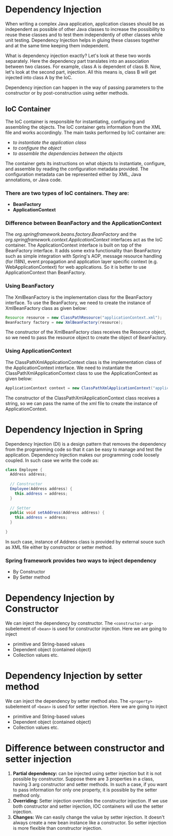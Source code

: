 # Dependency Injection
When writing a complex Java application, application classes should be as independent as possible of other Java classes to increase the possibility to reuse these classes and to test them independently of other classes while unit testing. Dependency Injection helps in gluing these classes together and at the same time keeping them independent.

What is dependency injection exactly? Let's look at these two words separately. Here the dependency part translates into an association between two classes. For example, class A is dependent of class B. Now, let's look at the second part, injection. All this means is, class B will get injected into class A by the IoC.

Dependency injection can happen in the way of passing parameters to the constructor or by post-construction using setter methods.

## IoC Container
The IoC container is responsible for instantiating, configuring and assembling the objects. The IoC container gets information from the XML file and works accordingly. The main tasks performed by IoC container are:
- *to instantiate the application class*
- *to configure the object*
- *to assemble the dependencies between the objects*

The container gets its instructions on what objects to instantiate, configure, and assemble by reading the configuration metadata provided. The configuration metadata can be represented either by XML, Java annotations, or Java code.

### There are two types of IoC containers. They are:
- **BeanFactory**
- **ApplicationContext**

### Difference between BeanFactory and the ApplicationContext
The *org.springframework.beans.factory.BeanFactory* and the *org.springframework.context.ApplicationContext* interfaces act as the IoC container. The ApplicationContext interface is built on top of the BeanFactory interface. It adds some extra functionality than BeanFactory such as simple integration with Spring's AOP, message resource handling (for I18N), event propagation and application layer specific context (e.g. WebApplicationContext) for web applications. So it is better to use ApplicationContext than BeanFactory.

### Using BeanFactory
The XmlBeanFactory is the implementation class for the BeanFactory interface. To use the BeanFactory, we need to create the instance of XmlBeanFactory class as given below:

```java
Resource resource = new ClassPathResource("applicationContext.xml");  
BeanFactory factory = new XmlBeanFactory(resource);
```

The constructor of the XmlBeanFactory class receives the Resource object, so we need to pass the resource object to create the object of BeanFactory.

### Using ApplicationContext
The ClassPathXmlApplicationContext class is the implementation class of the ApplicationContext interface. We need to instantiate the ClassPathXmlApplicationContext class to use the ApplicationContext as given below:

```java
ApplicationContext context = new ClassPathXmlApplicationContext("applicationContext.xml");  
```

The constructor of the ClassPathXmlApplicationContext class receives a string, so we can pass the name of the xml file to create the instance of ApplicationContext.

# Dependency Injection in Spring
Dependency Injection (DI) is a design pattern that removes the dependency from the programming code so that it can be easy to manage and test the application. 
Dependency Injection makes our programming code loosely coupled. In such case we write the code as:

```java
class Employee {  
  Address address;  
  
  // Constructor
  Employee(Address address) {  
    this.address = address;  
  } 
  
  // Setter
  public void setAddress(Address address) {  
    this.address = address;  
  }  
  
}  
```

In such case, instance of Address class is provided by external souce such as XML file either by constructor or setter method.

### Spring framework provides two ways to inject dependency
- By Constructor
- By Setter method

# Dependency Injection by Constructor
We can inject the dependency by constructor. The `<constructor-arg>` subelement of `<bean>` is used for constructor injection. Here we are going to inject

- primitive and String-based values
- Dependent object (contained object)
- Collection values etc.

# Dependency Injection by setter method
We can inject the dependency by setter method also. The `<property>` subelement of `<bean>` is used for setter injection. Here we are going to inject

- primitive and String-based values
- Dependent object (contained object)
- Collection values etc.

# Difference between constructor and setter injection
1. **Partial dependency:** can be injected using setter injection but it is not possible by constructor. Suppose there are 3 properties in a class, having 3 arg constructor and setter methods. In such a case, if you want to pass information for only one property, it is possible by the setter method only. 
2. **Overriding:** Setter injection overrides the constructor injection. If we use both constructor and setter injection, IOC containers will use the setter injection.
3. **Changes:** We can easily change the value by setter injection. It doesn't always create a new bean instance like a constructor. So setter injection is more flexible than constructor injection.


